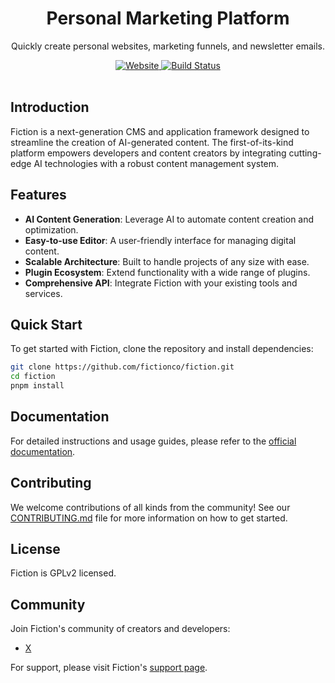 <h1 align="center">
  Personal Marketing Platform
</h1>

<p align="center">
  Quickly create personal websites, marketing funnels, and newsletter emails.
</p>

<div align="center">
  <a href="https://www.fiction.com">
    <img src="https://img.shields.io/badge/visit-website-blue.svg" alt="Website">
  </a>
  <a href="https://github.com/fictionco/fiction/actions/workflows/deploy.yml">
    <img src="https://github.com/fictionco/fiction/actions/workflows/deploy.yml/badge.svg?branch=dev" alt="Build Status">
  </a>
</div>

<br />

## Introduction

Fiction is a next-generation CMS and application framework designed to streamline the creation of AI-generated content. The first-of-its-kind platform empowers developers and content creators by integrating cutting-edge AI technologies with a robust content management system.

## Features

- **AI Content Generation**: Leverage AI to automate content creation and optimization.
- **Easy-to-use Editor**: A user-friendly interface for managing digital content.
- **Scalable Architecture**: Built to handle projects of any size with ease.
- **Plugin Ecosystem**: Extend functionality with a wide range of plugins.
- **Comprehensive API**: Integrate Fiction with your existing tools and services.

## Quick Start

To get started with Fiction, clone the repository and install dependencies:

```bash
git clone https://github.com/fictionco/fiction.git
cd fiction
pnpm install
```

## Documentation

For detailed instructions and usage guides, please refer to the [official documentation](https://www.fiction.com/docs).

## Contributing

We welcome contributions of all kinds from the community! See our [CONTRIBUTING.md](CONTRIBUTING.md) file for more information on how to get started.

## License

Fiction is GPLv2 licensed.

## Community

Join Fiction's community of creators and developers:

- [X](https://www.x.com/fictionplatform)

For support, please visit Fiction's [support page](https://www.fiction.com/support).
